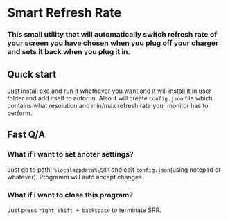 # Smart Refresh Rate
### This small utility that will automatically switch refresh rate of your screen you have chosen when you plug off your charger and sets it back when you plug it in.

## Quick start
Just install exe and run it whethever you want and it will install it in user folder and add itself to autorun. Also it will create `config.json` file which contains what resolution and min/max refresh rate your monitor has to perform.

## Fast Q/A

### What if i want to set anoter settings?
Just go to path: `%localappdata%\SRR` and edit `config.json`(using notepad or whatever). Programm will auto accept changes.

### What if i want to close this program?
Just press `right shift + backspace` to terminate SRR.
